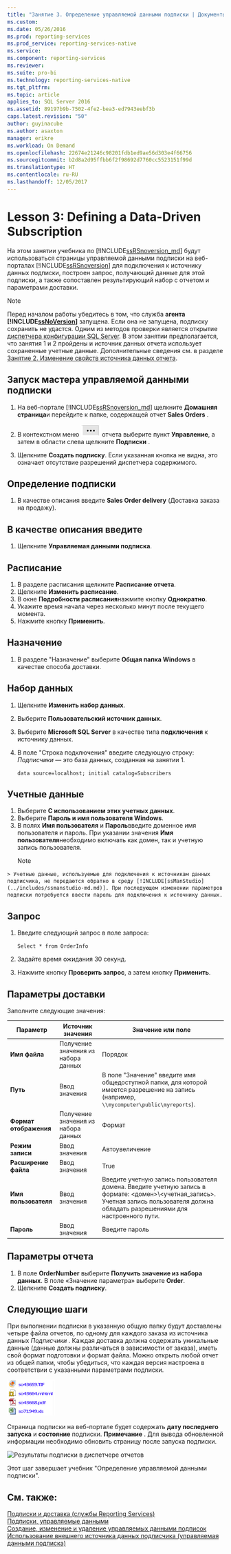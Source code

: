 ```yaml
---
title: "Занятие 3. Определение управляемой данными подписки | Документы Майкрософт"
ms.custom: 
ms.date: 05/26/2016
ms.prod: reporting-services
ms.prod_service: reporting-services-native
ms.service: 
ms.component: reporting-services
ms.reviewer: 
ms.suite: pro-bi
ms.technology: reporting-services-native
ms.tgt_pltfrm: 
ms.topic: article
applies_to: SQL Server 2016
ms.assetid: 89197b9b-7502-4fe2-bea3-ed7943eebf3b
caps.latest.revision: "50"
author: guyinacube
ms.author: asaxton
manager: erikre
ms.workload: On Demand
ms.openlocfilehash: 22674e21246c98201fdb1ed9ae56d303e4f66756
ms.sourcegitcommit: b2d8a2d95ffbb6f2f98692d7760cc5523151f99d
ms.translationtype: HT
ms.contentlocale: ru-RU
ms.lasthandoff: 12/05/2017
---
```

# <a name="lesson-3-defining-a-data-driven-subscription"></a>Lesson 3: Defining a Data-Driven Subscription
На этом занятии учебника по [!INCLUDE[ssRSnoversion_md](../includes/ssrsnoversion-md.md)] будут использоваться страницы управляемой данными подписки на веб-порталах [!INCLUDE[ssRSnoversion](../includes/ssrsnoversion-md.md)] для подключения к источнику данных подписки, построен запрос, получающий данные для этой подписки, а также сопоставлен результирующий набор с отчетом и параметрами доставки.  
  
> [!NOTE]  
> Перед началом работы убедитесь в том, что служба **агента [!INCLUDE[ssNoVersion](../includes/ssnoversion-md.md)]** запущена. Если она не запущена, подписку сохранить не удастся.  Одним из методов проверки является открытие [диспетчера конфигурации SQL Server](../relational-databases/sql-server-configuration-manager.md).
В этом занятии предполагается, что занятия 1 и 2 пройдены и источник данных отчета использует сохраненные учетные данные.  Дополнительные сведения см. в разделе [Занятие 2. Изменение свойств источника данных отчета](../reporting-services/lesson-2-modifying-the-report-data-source-properties.md).  
  
## <a name="bkmk_startwizard"></a>Запуск мастера управляемой данными подписки  
  
1.  На веб-портале [!INCLUDE[ssRSnoversion_md](../includes/ssrsnoversion-md.md)] щелкните **Домашняя страница**и перейдите к папке, содержащей отчет **Sales Orders** .  
  
2.  В контекстном меню ![ssrs_tutorial_datadriven_reportmenu](../reporting-services/media/ssrs-tutorial-datadriven-reportmenu.png) отчета выберите пункт **Управление**, а затем в области слева щелкните **Подписки** .  
  
3.  Щелкните **Создать подписку**. Если указанная кнопка не видна, это означает отсутствие разрешений диспетчера содержимого. 
  
## <a name="define-a-description"></a>Определение подписки  
1.  В качестве описания введите **Sales Order delivery** (Доставка заказа на продажу).
## <a name="type"></a>В качестве описания введите
1.  Щелкните **Управляемая данными подписка**.  
## <a name="schedule"></a>Расписание
1. В разделе расписания щелкните **Расписание отчета**.
2. Щелкните **Изменить расписание**.
3.  В окне **Подробности расписания**нажмите кнопку **Однократно**.  
4.  Укажите время начала через несколько минут после текущего момента.  
5.  Нажмите кнопку **Применить**.
## <a name="destination"></a>Назначение  
1.  В разделе "Назначение" выберите **Общая папка Windows** в качестве способа доставки.  

## <a name="dataset"></a>Набор данных
1. Щелкните **Изменить набор данных**.
2. Выберите **Пользовательский источник данных**.
3. Выберите **Microsoft SQL Server** в качестве типа **подключения** к источнику данных.
4. В поле "Строка подключения" введите следующую строку: *Подписчики* — это база данных, созданная на занятии 1. 
  
    ```  
    data source=localhost; initial catalog=Subscribers
    ```
    
 ## <a name="credentials"></a>Учетные данные
 1. Выберите **С использованием этих учетных данных**.
 2. Выберите **Пароль и имя пользователя Windows**.
 3.  В полях **Имя пользователя** и **Пароль**введите доменное имя пользователя и пароль. При указании значения **Имя пользователя**необходимо включать как домен, так и учетную запись пользователя.
     > [!NOTE]  
    > Учетные данные, используемые для подключения к источникам данных подписчика, не передаются обратно в среду [!INCLUDE[ssManStudio](../includes/ssmanstudio-md.md)]. При последующем изменении параметров подписки потребуется ввести пароль для подключения к источнику данных.
## <a name="query"></a>Запрос      
1.  Введите следующий запрос в поле запроса:  
  
    ```  
    Select * from OrderInfo  
    ```  
  
2.  Задайте время ожидания 30 секунд.  
  
3.  Нажмите кнопку **Проверить запрос**, а затем кнопку **Применить**.
## <a name="delivery-options"></a>Параметры доставки
Заполните следующие значения:

Параметр  |Источник значения  | Значение или поле  
---------|---------|---------
**Имя файла**     |Получение значения из набора данных | Порядок     
**Путь**     | Ввод значения  | В поле "Значение" введите имя общедоступной папки, для которой имеется разрешение на запись (например, `\\mycomputer\public\myreports`). 
**Формат отображения** | Получение значения из набора данных | Формат
**Режим записи**| Ввод значения| Автоувеличение    
**Расширение файла** |Ввод значения |True
**Имя пользователя** | Ввод значения | Введите учетную запись пользователя домена. Введите учетную запись в формате: \<домен>\\\<учетная_запись>. Учетная запись пользователя должна обладать разрешениями для настроенного пути. 
**Пароль** | Ввод значения | Введите пароль

## <a name="report-parameters"></a>Параметры отчета
 1. В поле **OrderNumber** выберите **Получить значение из набора данных**. В поле «Значение параметра» выберите **Order**. 
 2. Щелкните **Создать подписку**.
   
## <a name="next-steps"></a>Следующие шаги  
При выполнении подписки в указанную общую папку будут доставлены четыре файла отчетов, по одному для каждого заказа из источника данных *Подписчики* . Каждая доставка должна содержать уникальные данные (данные должны различаться в зависимости от заказа), иметь свой формат подготовки и формат файла. Можно открыть любой отчет из общей папки, чтобы убедиться, что каждая версия настроена в соответствии с указанными параметрами подписки.  
  
![Список файлов, созданных подпиской](../reporting-services/media/ssrs-tutorial-datadriven-subscription-filelist.gif "Список файлов, созданных подпиской")  
  
Страница подписки на веб-портале будет содержать **дату последнего запуска** и **состояние** подписки. 
**Примечание** . Для вывода обновленной информации необходимо обновить страницу после запуска подписки.  
    
![Результаты подписки в диспетчере отчетов](../reporting-services/media/ssrs-tutorial-datadriven-subscription-status-reportmanager.png "Результаты подписки в диспетчере отчетов")  
  
Этот шаг завершает учебник "Определение управляемой данными подписки".   
  
## <a name="see-also"></a>См. также:  
[Подписки и доставка (службы Reporting Services)](../reporting-services/subscriptions/subscriptions-and-delivery-reporting-services.md)  
[Подписки, управляемые данными](../reporting-services/subscriptions/data-driven-subscriptions.md)  
[Создание, изменение и удаление управляемых данными подписок](../reporting-services/subscriptions/create-modify-and-delete-data-driven-subscriptions.md)  
[Использование внешнего источника данных подписчика (управляемая данными подписка)](../reporting-services/subscriptions/use-an-external-data-source-for-subscriber-data-data-driven-subscription.md)  
  
  
  

